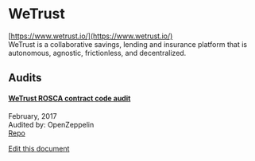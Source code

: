 
# WeTrust
  
[https://www.wetrust.io/](https://www.wetrust.io/)<br>
WeTrust is a collaborative savings, lending and insurance platform that is autonomous, agnostic, frictionless, and decentralized.


## Audits



#### [WeTrust ROSCA contract code audit](https://blog.openzeppelin.com/wetrust-rosca-contract-code-audit-928a536c5dd2/)

February, 2017<br>
Audited by: OpenZeppelin<br>
[Repo](https://github.com/WeTrustPlatform/rosca-contracts/tree/2af29be97d529488f5488fe0592f9e6b3585254f/contracts)
      

  





[Edit this document](https://github.com/ConsenSys/blockchainSecurityDB/blob/master/projects/wetrust.json)